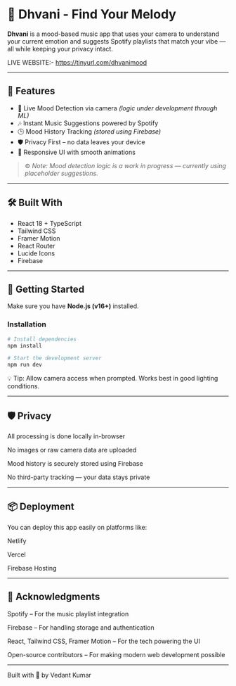 # 🎵 Dhvani - Find Your Melody

**Dhvani** is a mood-based music app that uses your camera to understand your current emotion and suggests Spotify playlists that match your vibe — all while keeping your privacy intact.

LIVE WEBSITE:- https://tinyurl.com/dhvanimood

---

## 🌟 Features

- 📸 Live Mood Detection via camera *(logic under development through ML)*
- 🎶 Instant Music Suggestions powered by Spotify
- 🕒 Mood History Tracking *(stored using Firebase)*
- 🛡️ Privacy First – no data leaves your device
- 📱 Responsive UI with smooth animations

> ⚙️ *Note: Mood detection logic is a work in progress — currently using placeholder suggestions.*

---

## 🛠️ Built With

- React 18 + TypeScript  
- Tailwind CSS  
- Framer Motion  
- React Router  
- Lucide Icons  
- Firebase

---

## 🚀 Getting Started

Make sure you have **Node.js (v16+)** installed.

### Installation

```bash
# Install dependencies
npm install

# Start the development server
npm run dev
```

💡 Tip: Allow camera access when prompted. Works best in good lighting conditions.

---

## 🛡️ Privacy
All processing is done locally in-browser

No images or raw camera data are uploaded

Mood history is securely stored using Firebase

No third-party tracking — your data stays private

---

## 📦 Deployment
You can deploy this app easily on platforms like:

Netlify

Vercel

Firebase Hosting

---

## 🙏 Acknowledgments
Spotify – For the music playlist integration

Firebase – For handling storage and authentication

React, Tailwind CSS, Framer Motion – For the tech powering the UI

Open-source contributors – For making modern web development possible

---

Built with 💙 by Vedant Kumar
